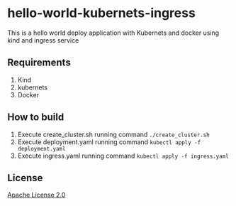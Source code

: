 # hello-world-kubernets-ingress
This is a hello world deploy application with Kubernets and docker using kind and ingress service

## Requirements

1. Kind
2. kubernets
3. Docker

## How to build

1. Execute create_cluster.sh running command `./create_cluster.sh`
2. Execute deployment.yaml running command `kubectl apply -f deployment.yaml`
3. Execute ingress.yaml running command `kubectl apply -f ingress.yaml`


## License

[Apache License 2.0](https://github.com/kubernetes/ingress-nginx/blob/main/LICENSE)

